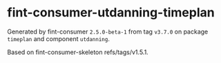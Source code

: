 # fint-consumer-utdanning-timeplan

Generated by fint-consumer `2.5.0-beta-1` from tag `v3.7.0` on package `timeplan` and component `utdanning`.

Based on fint-consumer-skeleton refs/tags/v1.5.1.
